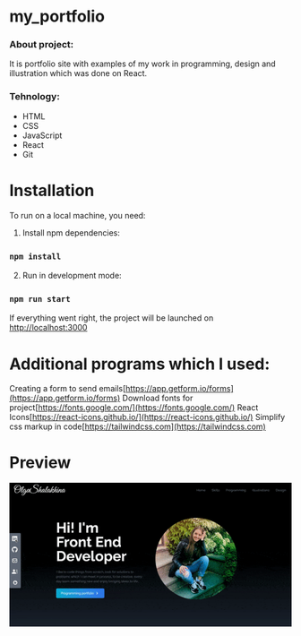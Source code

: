 # my_portfolio

### About project:

It is portfolio site with examples of my work in programming, design and illustration which was done on React.

### Tehnology: 

* HTML
* CSS
* JavaScript
* React
* Git

# Installation
To run on a local machine, you need:

1. Install npm dependencies:
### `npm install`
2. Run in development mode:
### `npm run start`

If everything went right, the project will be launched on [http://localhost:3000](http://localhost:3000)

# Additional programs which I used:

Creating a form to send emails[https://app.getform.io/forms](https://app.getform.io/forms)
Download fonts for project[https://fonts.google.com/](https://fonts.google.com/)
React Icons[https://react-icons.github.io/](https://react-icons.github.io/)
Simplify css markup in code[https://tailwindcss.com](https://tailwindcss.com)

# Preview

![](./public/preview.gif)
